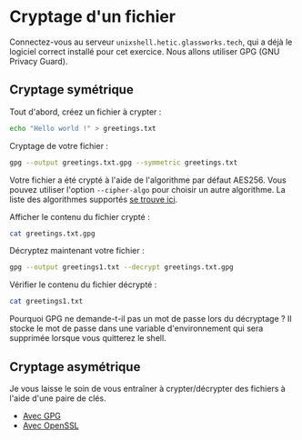 # Cryptage d'un fichier


Connectez-vous au serveur `unixshell.hetic.glassworks.tech`, qui a déjà le logiciel correct installé pour cet exercice. Nous allons utiliser GPG (GNU Privacy Guard).


## Cryptage symétrique

Tout d'abord, créez un fichier à crypter :

```bash
echo "Hello world !" > greetings.txt
```

Cryptage de votre fichier :

```bash
gpg --output greetings.txt.gpg --symmetric greetings.txt
```

Votre fichier a été crypté à l'aide de l'algorithme par défaut AES256. Vous pouvez utiliser l'option `--cipher-algo` pour choisir un autre algorithme. La liste des algorithmes supportés [se trouve ici](https://www.gnupg.org/documentation/manuals/gcrypt/Available-ciphers.html).


Afficher le contenu du fichier crypté :

```bash
cat greetings.txt.gpg
```

Décryptez maintenant votre fichier :

```bash
gpg --output greetings1.txt --decrypt greetings.txt.gpg
```

Vérifier le contenu du fichier décrypté :

```bash
cat greetings1.txt 
```

Pourquoi GPG ne demande-t-il pas un mot de passe lors du décryptage ? Il stocke le mot de passe dans une variable d'environnement qui sera supprimée lorsque vous quitterez le shell.

## Cryptage asymétrique  

Je vous laisse le soin de vous entraîner à crypter/décrypter des fichiers à l'aide d'une paire de clés.

- [Avec GPG](https://www.baeldung.com/linux/encrypt-decrypt-files)
- [Avec OpenSSL](https://opensource.com/article/21/4/encryption-decryption-openssl)
